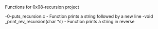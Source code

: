 Functions for 0x08-recursion project

-0-puts_recursion.c - Function prints a string followed by a new line
-void _print_rev_recursion(char *s) - Function prints a string in reverse
